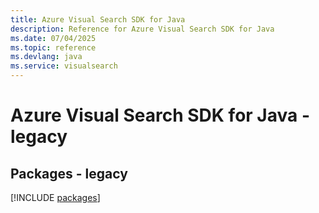```yaml
---
title: Azure Visual Search SDK for Java
description: Reference for Azure Visual Search SDK for Java
ms.date: 07/04/2025
ms.topic: reference
ms.devlang: java
ms.service: visualsearch
---
```

# Azure Visual Search SDK for Java - legacy
## Packages - legacy
[!INCLUDE [packages](visual-search-index.md)]